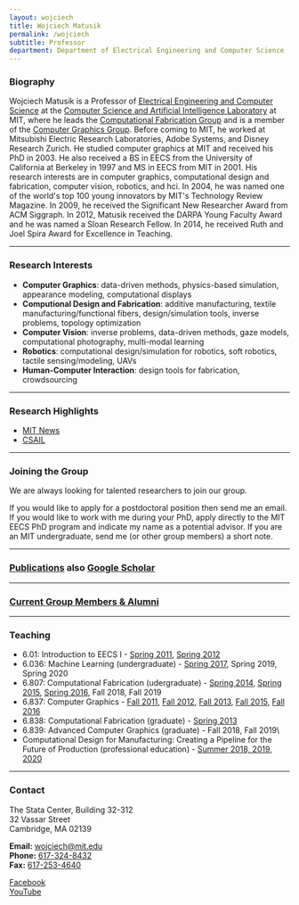 ```yaml
---
layout: wojciech
title: Wojciech Matusik
permalink: /wojciech
subtitle: Professor
department: Department of Electrical Engineering and Computer Science
---
```

### Biography

Wojciech Matusik is a Professor of [Electrical Engineering and Computer Science](http://www.eecs.mit.edu/) at the [Computer Science and Artificial Intelligence Laboratory](http://www.csail.mit.edu/) at MIT, where he leads the [Computational Fabrication Group](http://cfg.mit.edu/) and is a member of the [Computer Graphics Group](http://graphics.csail.mit.edu/). Before coming to MIT, he worked at Mitsubishi Electric Research Laboratories, Adobe Systems, and Disney Research Zurich. He studied computer graphics at MIT and received his PhD in 2003. He also received a BS in EECS from the University of California at Berkeley in 1997 and MS in EECS from MIT in 2001. His research interests are in computer graphics, computational design and fabrication, computer vision, robotics, and hci. In 2004, he was named one of the world's top 100 young innovators by MIT's Technology Review Magazine. In 2009, he received the Significant New Researcher Award from ACM Siggraph. In 2012, Matusik received the DARPA Young Faculty Award and he was named a Sloan Research Fellow. In 2014, he received Ruth and Joel Spira Award for Excellence in Teaching.

<hr>

### Research Interests

* **Computer Graphics**: data-driven methods, physics-based simulation, appearance modeling, computational displays
* **Computional Design and Fabrication**: additive manufacturing, textile manufacturing/functional fibers, design/simulation tools, inverse problems, topology optimization
* **Computer Vision**: inverse problems, data-driven methods, gaze models, computational photography, multi-modal learning
* **Robotics**: computational design/simulation for robotics, soft robotics, tactile sensing/modeling, UAVs
* **Human-Computer Interaction**: design tools for fabrication, crowdsourcing

<hr>

### Research Highlights

* [MIT News](https://news.mit.edu/)
* [CSAIL](https://www.csail.mit.edu/research/computational-design-and-fabrication-group)

<hr>

### Joining the Group

We are always looking for talented researchers to join our group.

If you would like to apply for a postdoctoral position then send me an email.
If you would like to work with me during your PhD, apply directly to the MIT EECS PhD program and indicate my name as a potential advisor.
If you are an MIT undergraduate, send me (or other group members) a short note.

<hr>

### [Publications](https://cdfg.mit.edu/publications/) also [Google Scholar](https://scholar.google.com/scholar?hl=en&as_sdt=0%2C22&q=wojciech+matusik&btnG=)

<hr>

### [Current Group Members & Alumni](<>)

<hr>

### Teaching

* 6.01: Introduction to EECS I - [Spring 2011](http://mit.edu/6.01/mercurial/spring11/www/index.html), [Spring 2012](http://mit.edu/6.01/mercurial/spring12/www/index.html)
* 6.036: Machine Learning (undergraduate) - [Spring 2017](http://courses.csail.mit.edu/6.036/), Spring 2019, Spring 2020
* 6.807: Computational Fabrication (udergraduate) - [Spring 2014](http://stellar.mit.edu/S/course/6/sp14/6.S079/index.html), [Spring 2015](http://stellar.mit.edu/S/course/6/sp15/6.S079/index.html), [Spring 2016](http://stellar.mit.edu/S/course/6/sp16/6.807/index.html), Fall 2018, Fall 2019
* 6.837: Computer Graphics - [Fall 2011](http://stellar.mit.edu/S/course/6/fa11/6.837/index.html), [Fall 2012](http://stellar.mit.edu/S/course/6/fa12/6.837/index.html), [Fall 2013](http://stellar.mit.edu/S/course/6/fa13/6.837/index.html), [Fall 2015](http://stellar.mit.edu/S/course/6/fa15/6.837/index.html), [Fall 2016](http://stellar.mit.edu/S/course/6/fa16/6.837/index.html)
* 6.838: Computational Fabrication (graduate) - [Spring 2013](http://stellar.mit.edu/S/course/6/sp13/6.838/index.html)
* 6.839: Advanced Computer Graphics (graduate) - Fall 2018, Fall 2019\
* Computational Design for Manufacturing: Creating a Pipeline for the Future of Production (professional education) - [Summer 2018, 2019, 2020](https://professional.mit.edu/programs/short-programs/computational-design-manufacturing)

<hr>

### Contact

The Stata Center, Building 32-312<br>
32 Vassar Street<br>
Cambridge, MA 02139

**Email:** [wojciech@mit.edu](mailto:wojciech@mit.edu)<br>
**Phone:** [617-324-8432](tel:+16173248432)<br>
**Fax:** [617-253-4640](fax:+1617-253-4640)

[Facebook](https://www.facebook.com/compFabMIT/)<br> 
[YouTube](https://www.youtube.com/channel/UCr4LhPjUd9Bc67i9_wYTYNg)